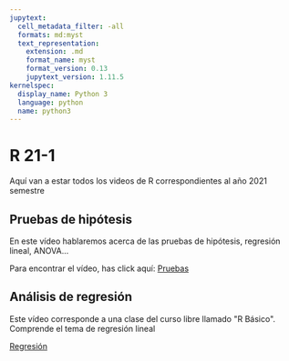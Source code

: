 ```yaml
---
jupytext:
  cell_metadata_filter: -all
  formats: md:myst
  text_representation:
    extension: .md
    format_name: myst
    format_version: 0.13
    jupytext_version: 1.11.5
kernelspec:
  display_name: Python 3
  language: python
  name: python3
---
```

# R 21-1

Aquí van a estar todos los videos de R correspondientes al año 2021 semestre

## Pruebas de hipótesis

En este vídeo hablaremos acerca de las pruebas de hipótesis, regresión lineal, ANOVA...

Para encontrar el vídeo, has click aquí: [Pruebas](https://drive.google.com/file/d/1u_OVaQTWQHgniId_XxDugVt-mop8rbJ7/view?usp=sharing)

## Análisis de regresión

Este vídeo corresponde a una clase del curso libre llamado "R Básico". Comprende el tema de regresión lineal

[Regresión](https://drive.google.com/file/d/1vAx8sgGm106LPVUjpb2R1t2Zc9MIR_bV/view?usp=sharing)

